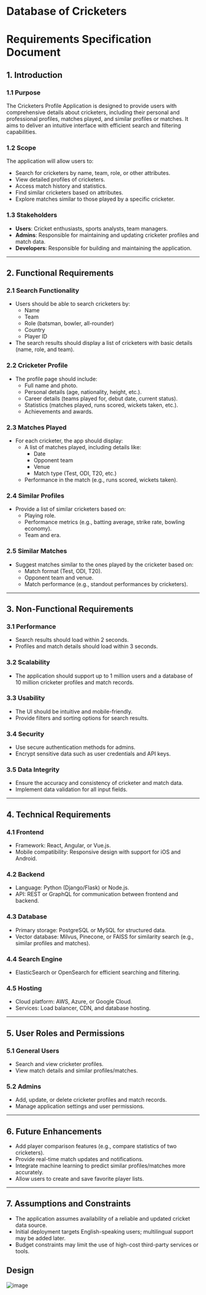 # Database of Cricketers
# Requirements Specification Document

## **1. Introduction**

### **1.1 Purpose**
The Cricketers Profile Application is designed to provide users with comprehensive details about cricketers, including their personal and professional profiles, matches played, and similar profiles or matches. It aims to deliver an intuitive interface with efficient search and filtering capabilities.

### **1.2 Scope**
The application will allow users to:
- Search for cricketers by name, team, role, or other attributes.
- View detailed profiles of cricketers.
- Access match history and statistics.
- Find similar cricketers based on attributes.
- Explore matches similar to those played by a specific cricketer.

### **1.3 Stakeholders**
- **Users**: Cricket enthusiasts, sports analysts, team managers.
- **Admins**: Responsible for maintaining and updating cricketer profiles and match data.
- **Developers**: Responsible for building and maintaining the application.

---

## **2. Functional Requirements**

### **2.1 Search Functionality**
- Users should be able to search cricketers by:
  - Name
  - Team
  - Role (batsman, bowler, all-rounder)
  - Country
  - Player ID
- The search results should display a list of cricketers with basic details (name, role, and team).

### **2.2 Cricketer Profile**
- The profile page should include:
  - Full name and photo.
  - Personal details (age, nationality, height, etc.).
  - Career details (teams played for, debut date, current status).
  - Statistics (matches played, runs scored, wickets taken, etc.).
  - Achievements and awards.

### **2.3 Matches Played**
- For each cricketer, the app should display:
  - A list of matches played, including details like:
    - Date
    - Opponent team
    - Venue
    - Match type (Test, ODI, T20, etc.)
  - Performance in the match (e.g., runs scored, wickets taken).

### **2.4 Similar Profiles**
- Provide a list of similar cricketers based on:
  - Playing role.
  - Performance metrics (e.g., batting average, strike rate, bowling economy).
  - Team and era.

### **2.5 Similar Matches**
- Suggest matches similar to the ones played by the cricketer based on:
  - Match format (Test, ODI, T20).
  - Opponent team and venue.
  - Match performance (e.g., standout performances by cricketers).

---

## **3. Non-Functional Requirements**

### **3.1 Performance**
- Search results should load within 2 seconds.
- Profiles and match details should load within 3 seconds.

### **3.2 Scalability**
- The application should support up to 1 million users and a database of 10 million cricketer profiles and match records.

### **3.3 Usability**
- The UI should be intuitive and mobile-friendly.
- Provide filters and sorting options for search results.

### **3.4 Security**
- Use secure authentication methods for admins.
- Encrypt sensitive data such as user credentials and API keys.

### **3.5 Data Integrity**
- Ensure the accuracy and consistency of cricketer and match data.
- Implement data validation for all input fields.

---

## **4. Technical Requirements**

### **4.1 Frontend**
- Framework: React, Angular, or Vue.js.
- Mobile compatibility: Responsive design with support for iOS and Android.

### **4.2 Backend**
- Language: Python (Django/Flask) or Node.js.
- API: REST or GraphQL for communication between frontend and backend.

### **4.3 Database**
- Primary storage: PostgreSQL or MySQL for structured data.
- Vector database: Milvus, Pinecone, or FAISS for similarity search (e.g., similar profiles and matches).

### **4.4 Search Engine**
- ElasticSearch or OpenSearch for efficient searching and filtering.

### **4.5 Hosting**
- Cloud platform: AWS, Azure, or Google Cloud.
- Services: Load balancer, CDN, and database hosting.

---

## **5. User Roles and Permissions**

### **5.1 General Users**
- Search and view cricketer profiles.
- View match details and similar profiles/matches.

### **5.2 Admins**
- Add, update, or delete cricketer profiles and match records.
- Manage application settings and user permissions.

---

## **6. Future Enhancements**
- Add player comparison features (e.g., compare statistics of two cricketers).
- Provide real-time match updates and notifications.
- Integrate machine learning to predict similar profiles/matches more accurately.
- Allow users to create and save favorite player lists.

---

## **7. Assumptions and Constraints**

- The application assumes availability of a reliable and updated cricket data source.
- Initial deployment targets English-speaking users; multilingual support may be added later.
- Budget constraints may limit the use of high-cost third-party services or tools.



## Design

![image](https://github.com/user-attachments/assets/c03ce451-6c96-4180-9bb3-e07fde3a433f)

